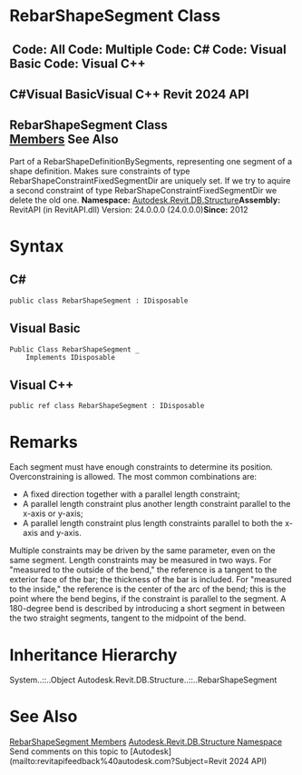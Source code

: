 # RebarShapeSegment Class

﻿
 Code: All Code: Multiple Code: C# Code: Visual Basic Code: Visual C++   
---  
C#Visual BasicVisual C++
Revit 2024 API  
---  
RebarShapeSegment Class  
[Members](3ed1c54c-382c-3d3b-cbda-47568c13ac76.md "RebarShapeSegment Members") See Also  
---  
Part of a RebarShapeDefinitionBySegments, representing one segment of a shape definition. Makes sure constraints of type RebarShapeConstraintFixedSegmentDir are uniquely set. If we try to aquire a second constraint of type RebarShapeConstraintFixedSegmentDir we delete the old one. 
**Namespace:** [Autodesk.Revit.DB.Structure](d586b341-f687-9d90-e96d-255806b7d4fc.md "Autodesk.Revit.DB.Structure Namespace")**Assembly:** RevitAPI (in RevitAPI.dll) Version: 24.0.0.0 (24.0.0.0)**Since:** 2012 
# Syntax
C#  
---  
```text
public class RebarShapeSegment : IDisposable
```
  
Visual Basic  
---  
```text
Public Class RebarShapeSegment _
	Implements IDisposable
```
  
Visual C++  
---  
```text
public ref class RebarShapeSegment : IDisposable
```
  
# Remarks
Each segment must have enough constraints to determine its position. Overconstraining is allowed. The most common combinations are: 
  * A fixed direction together with a parallel length constraint; 
  * A parallel length constraint plus another length constraint parallel to the x-axis or y-axis; 
  * A parallel length constraint plus length constraints parallel to both the x-axis and y-axis. 

Multiple constraints may be driven by the same parameter, even on the same segment. 
Length constraints may be measured in two ways. For "measured to the outside of the bend," the reference is a tangent to the exterior face of the bar; the thickness of the bar is included. For "measured to the inside," the reference is the center of the arc of the bend; this is the point where the bend begins, if the constraint is parallel to the segment. 
A 180-degree bend is described by introducing a short segment in between the two straight segments, tangent to the midpoint of the bend. 
# Inheritance Hierarchy
System..::..Object Autodesk.Revit.DB.Structure..::..RebarShapeSegment
# See Also
[RebarShapeSegment Members](3ed1c54c-382c-3d3b-cbda-47568c13ac76.md "RebarShapeSegment Members")
[Autodesk.Revit.DB.Structure Namespace](d586b341-f687-9d90-e96d-255806b7d4fc.md "Autodesk.Revit.DB.Structure Namespace")
Send comments on this topic to [Autodesk](mailto:revitapifeedback%40autodesk.com?Subject=Revit 2024 API)